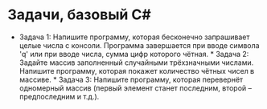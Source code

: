 # Задачи, базовый C#

* Задача 1: Напишите программу, которая бесконечно запрашивает целые числа с консоли. Программа завершается при вводе символа 'q' или при вводе числа, сумма цифр которого чётная.
﻿* Задача 2: Задайте массив заполненный случайными трёхзначными числами. Напишите программу, которая покажет количество чётных чисел в массиве.
﻿* Задача 3: Напишите программу, которая перевернёт одномерный массив (первый элемент станет последним, второй – предпоследним и т.д.).